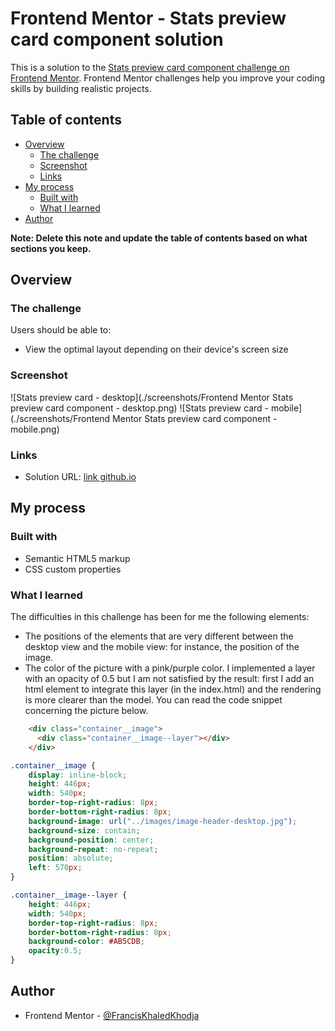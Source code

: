# Frontend Mentor - Stats preview card component solution

This is a solution to the [Stats preview card component challenge on Frontend Mentor](https://www.frontendmentor.io/challenges/stats-preview-card-component-8JqbgoU62). Frontend Mentor challenges help you improve your coding skills by building realistic projects. 

## Table of contents

- [Overview](#overview)
  - [The challenge](#the-challenge)
  - [Screenshot](#screenshot)
  - [Links](#links)
- [My process](#my-process)
  - [Built with](#built-with)
  - [What I learned](#what-i-learned)
- [Author](#author)


**Note: Delete this note and update the table of contents based on what sections you keep.**

## Overview

### The challenge

Users should be able to:

- View the optimal layout depending on their device's screen size

### Screenshot

![Stats preview card - desktop](./screenshots/Frontend Mentor Stats preview card component - desktop.png)
![Stats preview card - mobile](./screenshots/Frontend Mentor Stats preview card component - mobile.png)

### Links

- Solution URL: [link github.io](https://franciskhaledkhodja.github.io)

## My process

### Built with

- Semantic HTML5 markup
- CSS custom properties


### What I learned

The difficulties in this challenge has been for me the following elements:

- The positions of the elements that are very different between the desktop view and the mobile view: for instance, the position of the image.
- The color of the picture with a pink/purple color. I implemented a layer with an opacity of 0.5 but I am not satisfied by the result: first I add an html element to integrate this layer (in the index.html) and the rendering is more clearer than the model. You can read the code snippet concerning the picture below.

```html
    <div class="container__image">
      <div class="container__image--layer"></div>
    </div>
```
```css
.container__image {
    display: inline-block;
    height: 446px;
    width: 540px;
    border-top-right-radius: 8px;
    border-bottom-right-radius: 8px;
    background-image: url("../images/image-header-desktop.jpg");
    background-size: contain;
    background-position: center;
    background-repeat: no-repeat;
    position: absolute;
    left: 570px;
}

.container__image--layer {
    height: 446px;
    width: 540px;
    border-top-right-radius: 8px;
    border-bottom-right-radius: 8px;
    background-color: #AB5CDB;
    opacity:0.5;
}
```

## Author

- Frontend Mentor - [@FrancisKhaledKhodja](https://www.frontendmentor.io/profile/FrancisKhaledKhodja)

